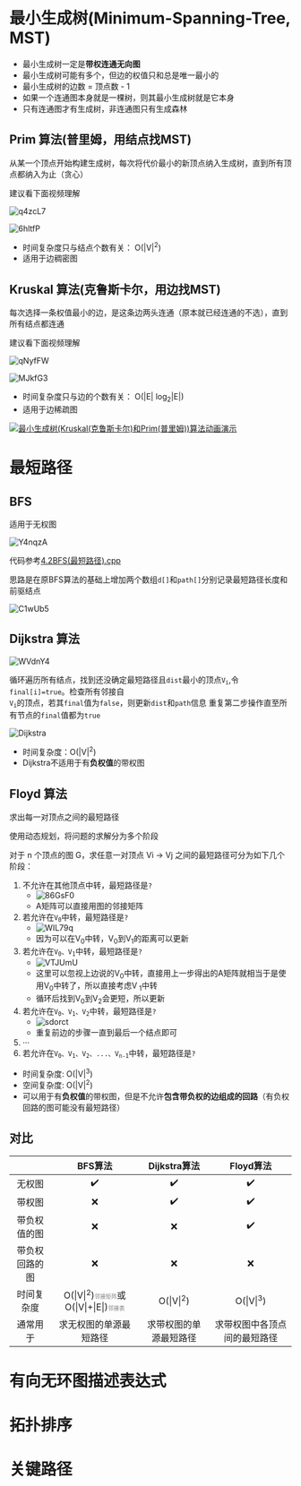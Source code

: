# 最小生成树(Minimum-Spanning-Tree, MST)

- 最小生成树一定是**带权连通无向图**
- 最小生成树可能有多个，但边的权值只和总是唯一最小的
- 最小生成树的边数 = 顶点数 - 1
- 如果一个连通图本身就是一棵树，则其最小生成树就是它本身
- 只有连通图才有生成树，非连通图只有生成森林

## Prim 算法(普里姆，用结点找MST)

从某一个顶点开始构建生成树，每次将代价最小的新顶点纳入生成树，直到所有顶点都纳入为止（贪心）

建议看下面视频理解

![q4zcL7](https://cdn.staticaly.com/gh/tippye/PicCloud@master/uPic/2022/11/27/q4zcL7.png)

![6hltfP](https://cdn.staticaly.com/gh/tippye/PicCloud@master/uPic/2022/11/27/6hltfP.png)

- 时间复杂度只与结点个数有关： O(|V|<sup>2</sup>)
- 适用于边稠密图

## Kruskal 算法(克鲁斯卡尔，用边找MST)

每次选择一条权值最小的边，是这条边两头连通（原本就已经连通的不选），直到所有结点都连通

建议看下面视频理解

![qNyfFW](https://cdn.staticaly.com/gh/tippye/PicCloud@master/uPic/2022/11/27/qNyfFW.png)

![MJkfG3](https://cdn.staticaly.com/gh/tippye/PicCloud@master/uPic/2022/11/27/MJkfG3.png)

- 时间复杂度只与边的个数有关： O(|E| log<sub>2</sub>|E|)
- 适用于边稀疏图

[![最小生成树(Kruskal(克鲁斯卡尔)和Prim(普里姆))算法动画演示](https://i1.hdslb.com/bfs/archive/6c26bfa942170348f8c9a3815f7f4787ab6dc6f3.jpg)](https://www.bilibili.com/video/BV1Eb41177d1/?share_source=copy_web&vd_source=d7eeeba989aec17bda8f3bfcbc45dfee&t=126)

# 最短路径

## BFS

适用于无权图

![Y4nqzA](https://cdn.staticaly.com/gh/tippye/PicCloud@master/uPic/2022/11/28/Y4nqzA.png)

代码参考[4.2BFS(最短路径).cpp](./4.2BFS(最短路径).cpp)

思路是在原BFS算法的基础上增加两个数组`d[]`和`path[]`分别记录最短路径长度和前驱结点

![C1wUb5](https://cdn.staticaly.com/gh/tippye/PicCloud@master/uPic/2022/12/06/C1wUb5.png)

## Dijkstra 算法

![WVdnY4](https://cdn.staticaly.com/gh/tippye/PicCloud@master/uPic/2022/12/06/WVdnY4.png)

循环遍历所有结点，找到还没确定最短路径且`dist`最小的顶点<code>V<sub>i</sub></code>,令`final[i]=true`。检查所有邻接自<code>
V<sub>i</sub></code>的顶点，若其`final`值为`false`，则更新`dist`和`path`信息
重复第二步操作直至所有节点的`final`值都为`true`

![Dijkstra](https://cdn.staticaly.com/gh/tippye/PicCloud@master/uPic/2022/12/06/RPReplay_Final1670327397.GIF)

- 时间复杂度：O(|V|<sup>2</sup>)
- Dijkstra不适用于有**负权值**的带权图

## Floyd 算法

求出每一对顶点之间的最短路径

使用动态规划，将问题的求解分为多个阶段

对于 n 个顶点的图 G，求任意一对顶点 Vi -> Vj 之间的最短路径可分为如下几个阶段：

1. 不允许在其他顶点中转，最短路径是`?`
   - ![86GsF0](https://cdn.staticaly.com/gh/tippye/PicCloud@master/uPic/2022/12/09/86GsF0.png)
   - A矩阵可以直接用图的邻接矩阵
2. 若允许在<code>V<sub>0</sub></code>中转，最短路径是`?`
   - ![WIL79q](https://cdn.staticaly.com/gh/tippye/PicCloud@master/uPic/2022/12/09/WIL79q.png)
   - 因为可以在V<sub>0</sub>中转，V<sub>0</sub>到V<sub>1</sub>的距离可以更新
3. 若允许在<code>V<sub>0</sub>、V<sub>1</sub></code>中转，最短路径是`?`
   - ![VTJUmU](https://cdn.staticaly.com/gh/tippye/PicCloud@master/uPic/2022/12/09/VTJUmU.png)
   - 这里可以忽视上边说的V<sub>0</sub>中转，直接用上一步得出的A矩阵就相当于是使用V<sub>0</sub>中转了，所以直接考虑V<sub>
     1</sub>中转
   - 循环后找到V<sub>0</sub>到V<sub>2</sub>会更短，所以更新
4. 若允许在<code>V<sub>0</sub>、V<sub>1</sub>、V<sub>2</sub></code>中转，最短路径是`?`
   - ![sdorct](https://cdn.staticaly.com/gh/tippye/PicCloud@master/uPic/2022/12/09/sdorct.png)
   - 重复前边的步骤一直到最后一个结点即可
5. ···
6. 若允许在<code>V<sub>0</sub>、V<sub>1</sub>、V<sub>2</sub>、...、V<sub>n-1</sub></code>中转，最短路径是`?`

- 时间复杂度: O(|V|<sup>3</sup>)
- 空间复杂度: O(|V|<sup>2</sup>)
- 可以用于有**负权值**的带权图，但是不允许**包含带负权的边组成的回路**（有负权回路的图可能没有最短路径）

## 对比

|         |                                                                  BFS算法                                                                   |          Dijkstra算法          |           Floyd算法            |
|:-------:|:----------------------------------------------------------------------------------------------------------------------------------------:|:----------------------------:|:----------------------------:|
|   无权图   |                                                                    ✔️                                                                    |              ✔️              |              ✔️              |
|   带权图   |                                                                    ❌                                                                     |              ✔️              |              ✔️              |
| 带负权值的图  |                                                                    ❌                                                                     |              ❌               |              ✔️              |
| 带负权回路的图 |                                                                    ❌                                                                     |              ❌               |              ❌️              |
|  时间复杂度  | O(&#124;V&#124;<sup>2</sup>)<font color="grey" size="1">邻接矩阵</font>或O(&#124;V&#124;+&#124;E&#124;)<font color="grey" size="1">邻接表</font> | O(&#124;V&#124;<sup>2</sup>) | O(&#124;V&#124;<sup>3</sup>) |
|  通常用于   |                                                               求无权图的单源最短路径                                                                |         求带权图的单源最短路径          |        求带权图中各顶点间的最短路径        |

# 有向无环图描述表达式

# 拓扑排序

# 关键路径